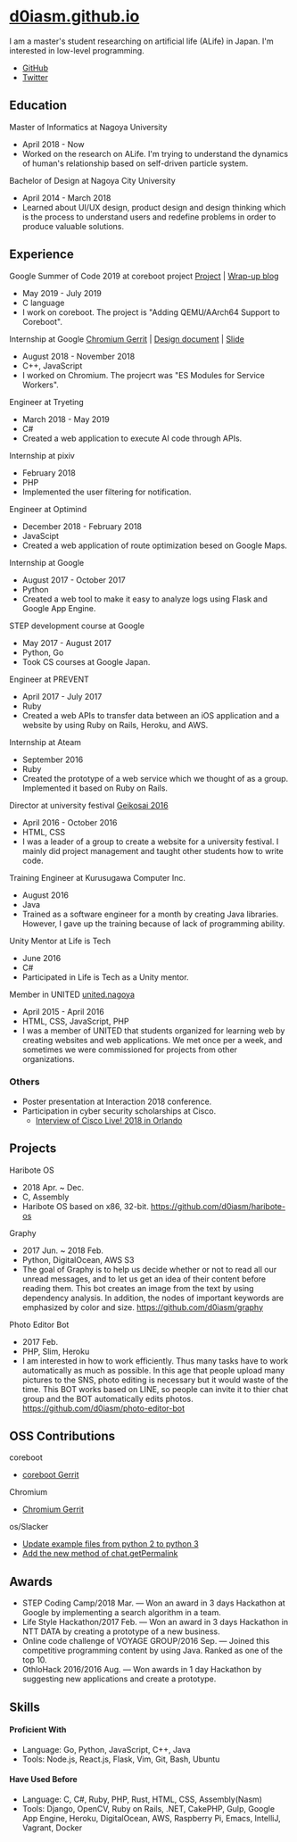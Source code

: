 # [d0iasm.github.io](https://d0iasm.github.io/)
I am a master's student researching on artificial life (ALife) in Japan. I'm interested in low-level programming.
- [GitHub](https://github.com/d0iasm)
- [Twitter](https://twitter.com/d0iasm)

## Education
Master of Informatics at Nagoya University
- April 2018 - Now
- Worked on the research on ALife. I'm trying to understand the dynamics of human's relationship based on self-driven particle system.

Bachelor of Design at Nagoya City University
- April 2014 - March 2018
- Learned about UI/UX design, product design and design thinking which is the process to understand users and redefine problems in order to produce valuable solutions.

## Experience
Google Summer of Code 2019 at coreboot project
[Project](https://summerofcode.withgoogle.com/projects/#5148970366533632) | [Wrap-up blog](https://blogs.coreboot.org/blog/2019/08/23/gsoc-wrap-up-for-adding-qemu-aarch64-support-to-coreboot/)
- May 2019 - July 2019
- C language
- I work on coreboot. The project is "Adding QEMU/AArch64 Support to Coreboot".

Internship at Google
[Chromium Gerrit](https://chromium-review.googlesource.com/q/owner:asamidoi) | [Design document](https://docs.google.com/document/d/1SeQ085YdBTtW3D_ygSpO0Wz2DAe8QiS1gj37IG5lstg/) | [Slide](https://docs.google.com/presentation/d/19mLH9FK5mOXlcQQkAb1QSeP7BZFV4ZRxNigX55EGeOA/)
- August 2018 - November 2018
- C++, JavaScript
- I worked on Chromium. The projecrt was "ES Modules for Service Workers".

Engineer at Tryeting
- March 2018 - May 2019
- C#
- Created a web application to execute AI code through APIs.

Internship at pixiv
- February 2018
- PHP
- Implemented the user filtering for notification.

Engineer at Optimind
- December 2018 - February 2018
- JavaScipt
- Created a web application of route optimization besed on Google Maps.

Internship at Google
- August 2017 - October 2017
- Python
- Created a web tool to make it easy to analyze logs using Flask and Google App Engine.

STEP development course at Google
- May 2017 - August 2017
- Python, Go
- Took CS courses at Google Japan.

Engineer at PREVENT
- April 2017 - July 2017
- Ruby
- Created a web APIs to transfer data between an iOS application and a website by using Ruby on Rails, Heroku, and AWS.

Internship at Ateam
- September 2016
- Ruby
- Created the prototype of a web service which we thought of as a group. Implemented it based on Ruby on Rails.

Director at university festival
[Geikosai 2016](http://geikousai-ncu.com/2016/)
- April 2016 - October 2016
- HTML, CSS
- I was a leader of a group to create a website for a university festival. I mainly did project management and taught other students how to write code.

Training Engineer at Kurusugawa Computer Inc.
- August 2016
- Java
- Trained as a software engineer for a month by creating Java libraries. However, I gave up the training because of lack of programming ability.

Unity Mentor at Life is Tech
- June 2016
- C#
- Participated in Life is Tech as a Unity mentor.

Member in UNITED
[united.nagoya](http://united.nagoya/)
- April 2015 - April 2016
- HTML, CSS, JavaScript, PHP
- I was a member of UNITED that students organized for learning web by creating websites and web applications. We met once per a week, and sometimes we were commissioned for projects from other organizations.

### Others
- Poster presentation at Interaction 2018 conference.
- Participation in cyber security scholarships at Cisco.
  - [Interview of Cisco Live! 2018 in Orlando](https://www.cisco.com/c/m/ja_jp/about/security-scholarship/security-scholarship-clus2018.html)

## Projects
Haribote OS
- 2018 Apr. ~ Dec.
- C, Assembly
- Haribote OS based on x86, 32-bit. https://github.com/d0iasm/haribote-os

Graphy
- 2017 Jun. ~ 2018 Feb.
- Python, DigitalOcean, AWS S3
- The goal of Graphy is to help us decide whether or not to read all our unread messages, and to let us get an idea of their content before reading them. This bot creates an image from the text by using dependency analysis. In addition, the nodes of important keywords are emphasized by color and size. https://github.com/d0iasm/graphy

Photo Editor Bot
- 2017 Feb.
- PHP, Slim, Heroku
- I am interested in how to work efficiently. Thus many tasks have to work automatically as much as possible. In this age that people upload many pictures to the SNS, photo editing is necessary but it would waste of the time. This BOT works  based on LINE, so people can invite it to thier chat group and the BOT automatically edits photos. https://github.com/d0iasm/photo-editor-bot

## OSS Contributions
coreboot
- [coreboot Gerrit](https://review.coreboot.org/q/owner:d0iasm)

Chromium
- [Chromium Gerrit](https://chromium-review.googlesource.com/q/owner:asamidoi)

os/Slacker
- [Update example files from python 2 to python 3](https://github.com/os/slacker/pull/129)
- [Add the new method of chat.getPermalink](https://github.com/os/slacker/pull/130)

## Awards
- STEP Coding Camp/2018 Mar. — Won an award in 3 days Hackathon at Google by implementing a search algorithm in a team.
- Life Style Hackathon/2017 Feb. — Won an award in 3 days Hackathon in NTT DATA by creating a prototype of a new business.
- Online code challenge of VOYAGE GROUP/2016 Sep. — Joined this competitive programming content by using Java. Ranked as one of the top 10.
- OthloHack 2016/2016 Aug. — Won awards in 1 day Hackathon by suggesting new applications and create a prototype.

## Skills
#### Proficient With
- Language: Go, Python, JavaScript, C++, Java
- Tools: Node.js, React.js, Flask, Vim, Git, Bash, Ubuntu
#### Have Used Before
- Language: C, C#, Ruby, PHP, Rust, HTML, CSS, Assembly(Nasm)
- Tools: Django, OpenCV, Ruby on Rails, .NET, CakePHP, Gulp, Google App Engine, Heroku, DigitalOcean, AWS, Raspberry Pi, Emacs, IntelliJ, Vagrant, Docker

